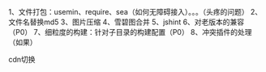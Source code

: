1、文件打包：usemin、require、sea（如何无障碍接入）。。。（头疼的问题）
2、文件名替换md5
3、图片压缩
4、雪碧图合并
5、jshint
6、对老版本的兼容（P0）
7、细粒度的构建：针对子目录的构建配置（P0）
8、冲突插件的处理（如果）

cdn切换
